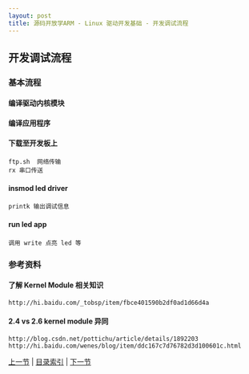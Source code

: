 ```yaml
---
layout: post
title: 源码开放学ARM - Linux 驱动开发基础 - 开发调试流程
---
```


## 开发调试流程

### 基本流程

#### 编译驱动内核模块

#### 编译应用程序

#### 下载至开发板上
	ftp.sh	网络传输
	rx 串口传送

#### insmod led driver
	printk 输出调试信息
	
#### run led app
	调用 write 点亮 led 等

### 参考资料
#### 了解 Kernel Module 相关知识
    http://hi.baidu.com/_tobsp/item/fbce401590b2df0ad1d66d4a

#### 2.4 vs 2.6 kernel module 异同
    http://blog.csdn.net/pottichu/article/details/1892203
    http://hi.baidu.com/wenes/blog/item/ddc167c7d76782d3d100601c.html
	
	 
[上一节](chp101-3.html)  |  [目录索引](../index.html)  |  [下一节](chp102-1.html)

